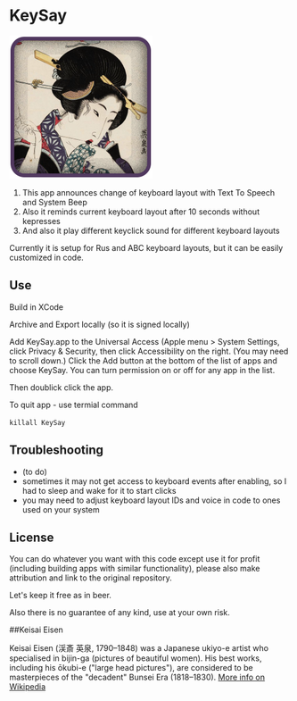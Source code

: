 # KeySay

<img src="KeySay/1024.png" width="256" height="256" alt="KeySay icon">

1. This app announces change of keyboard layout with Text To Speech and System Beep
2. Also it reminds current keyboard layout after 10 seconds without kepresses
2. And also it play different keyclick sound for different keyboard layouts

Currently it is setup for Rus and ABC keyboard layouts, but it can be easily customized in code.

## Use

Build in XCode

Archive and Export locally (so it is signed locally)

Add KeySay.app to the Universal Access (Apple menu > System Settings, click Privacy & Security, then click Accessibility on the right. (You may need to scroll down.) Click the Add button at the bottom of the list of apps and choose KeySay. You can turn permission on or off for any app in the list.

Then doublick click the app.

To quit app - use termial command

`killall KeySay`

## Troubleshooting

- (to do) 
- sometimes it may not get access to keyboard events after enabling, so I had to sleep and wake for it to start clicks
- you may need to adjust keyboard layout IDs and voice in code to ones used on your system 

## License

You can do whatever you want with this code except use it for profit (including building apps with similar functionality),
please also make attribution and link to the original repository.

Let's keep it free as in beer.

Also there is no guarantee of any kind, use at your own risk.

##Keisai Eisen

Keisai Eisen (渓斎 英泉, 1790–1848) was a Japanese ukiyo-e artist who specialised in bijin-ga (pictures of beautiful women). His best works, including his ōkubi-e ("large head pictures"), are considered to be masterpieces of the "decadent" Bunsei Era (1818–1830).
[More info on Wikipedia](https://en.wikipedia.org/wiki/Keisai_Eisen)